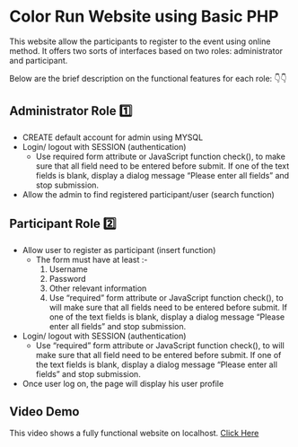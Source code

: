 # Color Run Website using Basic PHP 
This website allow the participants to register to the event using online method. It offers two sorts of interfaces based on two roles: administrator and participant.

Below are the brief description on the functional features for each role: :point_down::point_down:

## Administrator Role :one:
- CREATE default account for admin using MYSQL
- Login/ logout with SESSION (authentication)
  - Use required form attribute or JavaScript function check(), to make sure that all field need to be entered before submit. If one of the text fields is blank, display a dialog message “Please enter all fields” and stop submission.
- Allow the admin to find registered participant/user (search function)

## Participant Role :two:
- Allow user to register as participant (insert function)
  - The form must have at least :-
    1. Username
    2. Password
    3. Other relevant information
    4. Use “required” form attribute or JavaScript function check(), to will make sure that all fields need to be entered before submit. If one of the text fields is blank, display a dialog message “Please enter all fields” and stop submission.
- Login/ logout with SESSION (authentication)
  - Use “required” form attribute or JavaScript function check(), to will make sure that all field need to be entered before submit. If one of the text fields is blank, display a dialog message “Please enter all fields” and stop submission.
- Once user log on, the page will display his user profile

## Video Demo 
This video shows a fully functional website on localhost.
[Click Here](https://youtu.be/bdtgA8p72Js)
